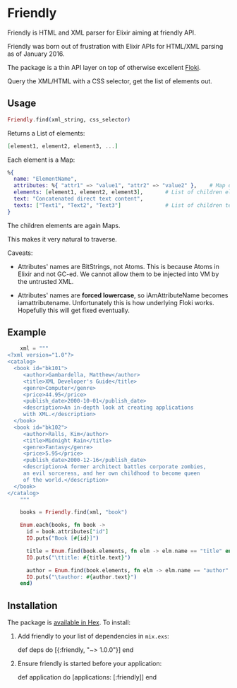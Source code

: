 # Friendly

Friendly is HTML and XML parser for Elixir aiming at friendly API.
 
Friendly was born out of frustration with Elixir APIs for HTML/XML parsing as of January 2016.

The package is a thin API layer on top of otherwise excellent [Floki](https://github.com/philss/floki).

Query the XML/HTML with a CSS selector, get the list of elements out.

## Usage

```elixir
Friendly.find(xml_string, css_selector)
```

Returns a List of elements:
```elixir
[element1, element2, element3, ...]
```

Each element is a Map:
```elixir
%{
  name: "ElementName",
  attributes: %{ "attr1" => "value1", "attr2" => "value2" },    # Map of attributes
  elements: [element1, element2, element3],       # List of children elements
  text: "Concatenated direct text content",
  texts: ["Text1", "Text2", "Text3"]              # List of children texts
}
```
The children elements are again Maps.

This makes it very natural to traverse.

Caveats:

* Attributes' names are BitStrings, not Atoms. This is because Atoms in Elixir and not GC-ed. We cannot allow them to be injected into VM by the untrusted XML.
  
* Attributes' names are __forced lowercase__, so iAmAttributeName becomes iamattributename. Unfortunately this is how underlying Floki works. Hopefully this will get fixed eventually.

## Example

```elixir
    xml = """
<?xml version="1.0"?>
<catalog>
  <book id="bk101">
     <author>Gambardella, Matthew</author>
     <title>XML Developer's Guide</title>
     <genre>Computer</genre>
     <price>44.95</price>
     <publish_date>2000-10-01</publish_date>
     <description>An in-depth look at creating applications
     with XML.</description>
  </book>
  <book id="bk102">
     <author>Ralls, Kim</author>
     <title>Midnight Rain</title>
     <genre>Fantasy</genre>
     <price>5.95</price>
     <publish_date>2000-12-16</publish_date>
     <description>A former architect battles corporate zombies,
     an evil sorceress, and her own childhood to become queen
     of the world.</description>
  </book>
</catalog>
    """

    books = Friendly.find(xml, "book")

    Enum.each(books, fn book ->
      id = book.attributes["id"]
      IO.puts("Book [#{id}]")

      title = Enum.find(book.elements, fn elm -> elm.name == "title" end)
      IO.puts("\ttitle: #{title.text}")

      author = Enum.find(book.elements, fn elm -> elm.name == "author" end)
      IO.puts("\tauthor: #{author.text}")
    end)
```

## Installation

The package is [available in Hex](https://hex.pm/packages/friendly). To install:

  1. Add friendly to your list of dependencies in `mix.exs`:

        def deps do
          [{:friendly, "~> 1.0.0"}]
        end

  2. Ensure friendly is started before your application:

        def application do
          [applications: [:friendly]]
        end
